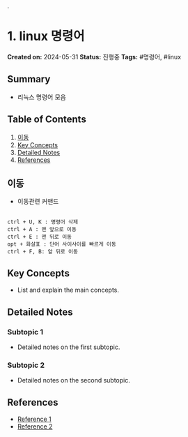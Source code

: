 .
# 1. linux 명령어

**Created on:** 2024-05-31
**Status:** 진행중
**Tags:** #명령어, #linux

## Summary
- 리눅스 명령어 모음

## Table of Contents
1. [이동](#이동)
2. [Key Concepts](#key-concepts)
3. [Detailed Notes](#detailed-notes)
4. [References](#references)

## 이동
- 이동관련 커맨드
```

ctrl + U, K : 명령어 삭제
ctrl + A : 맨 앞으로 이동
ctrl + E : 맨 뒤로 이동
opt + 화살표 : 단어 사이사이를 빠르게 이동
ctrl + F, B: 앞 뒤로 이동

```


## Key Concepts
- List and explain the main concepts.

## Detailed Notes
### Subtopic 1
- Detailed notes on the first subtopic.

### Subtopic 2
- Detailed notes on the second subtopic.

## References
  - [Reference 1](#)
  - [Reference 2](#)



